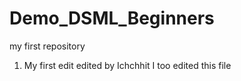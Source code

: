# Demo_DSML_Beginners
 my first repository

1. My first edit
edited by Ichchhit
I too edited this file

